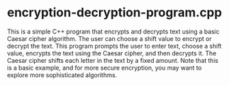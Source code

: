 # encryption-decryption-program.cpp
This is a simple C++ program that encrypts and decrypts text using a basic Caesar cipher algorithm. The user can choose a shift value to encrypt or decrypt the text.
This program prompts the user to enter text, choose a shift value, encrypts the text using the Caesar cipher, and then decrypts it. The Caesar cipher shifts each letter in the text by a fixed amount. 
Note that this is a basic example, and for more secure encryption, you may want to explore more sophisticated algorithms.
